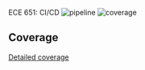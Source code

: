 ECE 651: CI/CD 
![pipeline](https://gitlab.oit.duke.edu/ahc35/ece-651-sp-22-risk/badges/setting-ci/cd/pipeline.svg)
![coverage](https://gitlab.oit.duke.edu/ahc35/ece-651-sp-22-risk/badges/setting-ci/cd/coverage.svg?job=test)
## Coverage
[Detailed coverage](https://ahc35.pages.oit.duke.edu/ece-651-sp-22-risk/dashboard.html)

